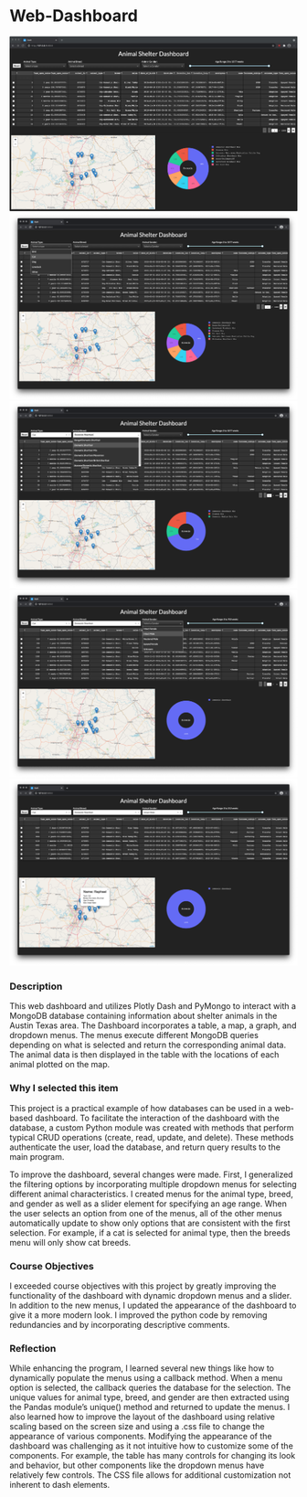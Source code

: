 # Web-Dashboard

![image](/images/Dashboard.png)
![image](/images/Dashboard2.png)
![image](/images/Dashboard3.png)
![image](/images/Dashboard4.png)
![image](/images/Dashboard5.png)

### Description
This web dashboard and utilizes Plotly Dash and PyMongo to interact with a MongoDB database containing information about shelter animals in the Austin Texas area. The Dashboard incorporates a table, a map, a graph, and dropdown menus. The menus execute different MongoDB queries depending on what is selected and return the corresponding animal data. The animal data is then displayed in the table with the locations of each animal plotted on the map.

### Why I selected this item
This project is a practical example of how databases can be used in a web-based dashboard. To facilitate the interaction of the dashboard with the database, a custom Python module was created with methods that perform typical CRUD operations (create, read, update, and delete). These methods authenticate the user, load the database, and return query results to the main program.

To improve the dashboard, several changes were made. First, I generalized the filtering options by incorporating multiple dropdown menus for selecting different animal characteristics. I created menus for the animal type, breed, and gender as well as a slider element for specifying an age range. When the user selects an option from one of the menus, all of the other menus automatically update to show only options that are consistent with the first selection. For example, if a cat is selected for animal type, then the breeds menu will only show cat breeds. 

### Course Objectives
I exceeded course objectives with this project by greatly improving the functionality of the dashboard with dynamic dropdown menus and a slider. In addition to the new menus, I updated the appearance of the dashboard to give it a more modern look. I improved the python code by removing redundancies and by incorporating descriptive comments.

### Reflection
While enhancing the program, I learned several new things like how to dynamically populate the menus using a callback method. When a menu option is selected, the callback queries the database for the selection. The unique values for animal type, breed, and gender are then extracted using the Pandas module’s unique() method and returned to update the menus. I also learned how to improve the layout of the dashboard using relative scaling based on the screen size and using a .css file to change the appearance of various components. Modifying the appearance of the dashboard was challenging as it not intuitive how to customize some of the components. For example, the table has many controls for changing its look and behavior, but other components like the dropdown menus have relatively few controls. The CSS file allows for additional customization not inherent to dash elements. 
